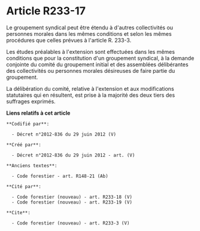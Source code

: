 # Article R233-17

Le groupement syndical peut être étendu à d'autres collectivités ou personnes morales dans les mêmes conditions et selon les
mêmes procédures que celles prévues à l'article R. 233-3.

Les études préalables à l'extension sont effectuées dans les mêmes conditions que pour la constitution d'un groupement
syndical, à la demande conjointe du comité du groupement initial et des assemblées délibérantes des collectivités ou
personnes morales désireuses de faire partie du groupement.

La délibération du comité, relative à l'extension et aux modifications statutaires qui en résultent, est prise à la majorité
des deux tiers des suffrages exprimés.

**Liens relatifs à cet article**

	**Codifié par**:

	  - Décret n°2012-836 du 29 juin 2012 (V)

	**Créé par**:

	  - Décret n°2012-836 du 29 juin 2012 - art. (V)

	**Anciens textes**:

	  - Code forestier - art. R148-21 (Ab)

	**Cité par**:

	  - Code forestier (nouveau) - art. R233-18 (V)
	  - Code forestier (nouveau) - art. R233-19 (V)

	**Cite**:

	  - Code forestier (nouveau) - art. R233-3 (V)
